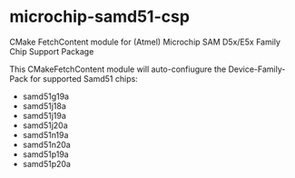 # microchip-samd51-csp
CMake FetchContent module for (Atmel) Microchip SAM D5x/E5x Family Chip Support Package

This CMakeFetchContent module will auto-confiugure the Device-Family-Pack for supported Samd51 chips:
- samd51g19a
- samd51j18a
- samd51j19a
- samd51j20a
- samd51n19a
- samd51n20a
- samd51p19a
- samd51p20a
